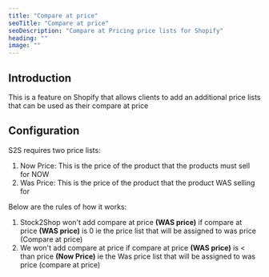 ```yaml
---
title: "Compare at price"
seoTitle: "Compare at price"
seoDescription: "Compare at Pricing price lists for Shopify"
heading: ""
image: ""
---
```


## Introduction

This is a feature on Shopify that allows clients to add an additional price lists that can be used as their compare at price

## Configuration 

S2S requires two price lists:

1. Now Price: This is the price of the product that the products must sell for NOW
2. Was Price: This is the price of the product that the product WAS selling for

Below are the rules of how it works:
1. Stock2Shop won't add compare at price **(WAS price)** if compare at price **(WAS price)** is 0 ie the price list that will be assigned to was price (Compare at price)
2. We won't add compare at price if compare at price **(WAS price)** is < than price **(Now Price)** ie the Was price list that will be assigned to was price (compare at price)
